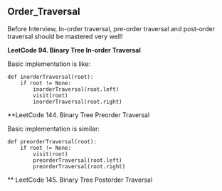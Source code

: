 ## Order_Traversal

Before Interview, In-order traversal, pre-order traversal and post-order traversal should be mastered very well!

**LeetCode 94. Binary Tree In-order Traversal**

Basic implementation is like:

    def inorderTraversal(root):
        if root != None:
            inorderTraversal(root.left)
            visit(root)
            inorderTraversal(root.right)
            
**LeetCode 144. Binary Tree Preorder Traversal

Basic implementation is similar:

    def preorderTraversal(root):
        if root != None:
            visit(root)
            preorderTraversal(root.left)
            preorderTraversal(root.right)
            
           
** LeetCode 145. Binary Tree Postorder Traversal


        

